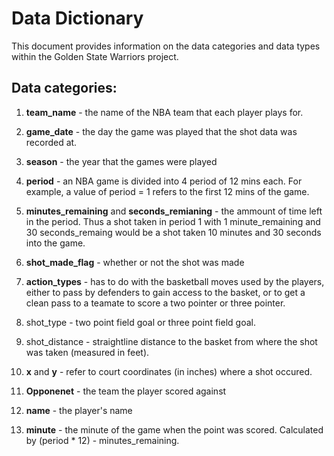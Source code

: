 Data Dictionary
================

This document provides information on the data categories and data types within the Golden State Warriors project.

## Data categories:

1.  **team\_name** - the name of the NBA team that each player plays for.

2.  **game\_date** - the day the game was played that the shot data was recorded at.

3.  **season** - the year that the games were played

4.  **period** - an NBA game is divided into 4 period of 12 mins each. For example, a value of period = 1 refers to the first 12 mins of the game.

5.  **minutes\_remaining** and **seconds\_remianing** - the ammount of time left in the period. Thus a shot taken in period 1 with 1 minute\_remaining and 30 seconds\_remaing would be a shot taken 10 minutes and 30 seconds into the game.

6.  **shot\_made\_flag** - whether or not the shot was made

7.  **action\_types** - has to do with the basketball moves used by the players, either to pass by defenders to gain access to the basket, or to get a clean pass to a teamate to score a two pointer or three pointer.

8.  shot\_type - two point field goal or three point field goal.

9.  shot\_distance - straightline distance to the basket from where the shot was taken (measured in feet).

10. **x** and **y** - refer to court coordinates (in inches) where a shot occured.

11. **Opponenet** - the team the player scored against

12. **name** - the player's name

13. **minute** - the minute of the game when the point was scored. Calculated by (period \* 12) - minutes\_remaining.
